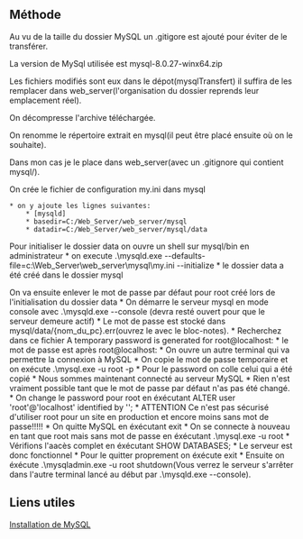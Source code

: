 ## Méthode
Au vu de la taille du dossier MySQL un .gitigore est ajouté pour éviter de le transférer.

La version de MySql utilisée est mysql-8.0.27-winx64.zip

Les fichiers modifiés sont eux dans le dépot(mysqlTransfert) il suffira de les remplacer dans web_server(l'organisation du dossier reprends leur emplacement réel).

On décompresse l'archive téléchargée.

On renomme le répertoire extrait en mysql(il peut être placé ensuite où on le souhaite).

Dans mon cas je le place dans web_server(avec un .gitignore qui contient mysql/).

On crée le fichier de configuration my.ini dans mysql

	* on y ajoute les lignes suivantes:
		* [mysqld]
		* basedir=C:/Web_Server/web_server/mysql
		* datadir=C:/Web_Server/web_server/mysql/data

Pour initialiser le dossier data on ouvre un shell sur mysql/bin en administrateur
	* on execute .\mysqld.exe --defaults-file=c:\Web_Server\web_server\mysql\my.ini --initialize
	* le dossier data a été créé dans le dossier mysql

On va ensuite enlever le mot de passe par défaut pour root créé lors de l'initialisation du dossier data
	* On démarre le serveur mysql en mode console avec .\mysqld.exe --console (devra resté ouvert pour que le serveur demeure actif)
	* Le mot de passe est stocké dans mysql/data/{nom_du_pc}.err(ouvrez le avec le bloc-notes).
	* Recherchez dans ce fichier A temporary password is generated for root@localhost: 
	* le mot de passe est après root@localhost:
	* On ouvre un autre terminal qui va permettre la connexion à MySQL 
	* On copie le mot de passe temporaire et on exécute .\mysql.exe -u root -p
	* Pour le password on colle celui qui a été copié
	* Nous sommes maintenant connecté au serveur MySQL
	* Rien n'est vraiment possible tant que le mot de passe par défaut n'as pas été changé.
	* On change le password pour root en éxécutant  ALTER user 'root'@'localhost' identified by '';
	* ATTENTION Ce n'est pas sécurisé d'utiliser root pour un site en production et encore moins sans mot de passe!!!!!
	* On quitte MySQL en éxécutant exit
	* On se connecte à nouveau en tant que root mais sans mot de passe en éxécutant .\mysql.exe -u root
	* Vérifions l'aacès complet en éxécutant SHOW DATABASES;
	* Le serveur est donc fonctionnel
	* Pour le quitter proprement on éxécute exit
	* Ensuite on éxécute .\mysqladmin.exe -u root shutdown(Vous verrez le serveur s'arrêter dans l'autre terminal lancé au début  par .\mysqld.exe --console).

## Liens utiles
[Installation de MySQL](https://www.youtube.com/watch?v=0vS3fOkAbPs)